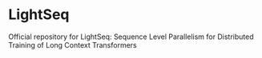 # LightSeq
Official repository for LightSeq: Sequence Level Parallelism for Distributed Training of Long Context Transformers
